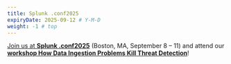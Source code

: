 ```yaml
---
title: Splunk .conf2025
expiryDate: 2025-09-12 # Y-M-D
weight: -1 # top
---
```

[Join us at **Splunk .conf2025**](https://axoflow.com/news/fix-data-ingestion-axoflow-workshop-splunk-conf25) (Boston, MA, September 8 – 11) and attend our [**workshop How Data Ingestion Problems Kill Threat Detection**](https://conf.splunk.com/sessions/catalog.html?search=sec2085#/)!
